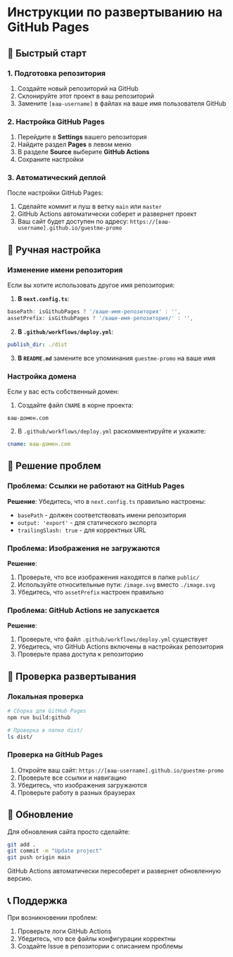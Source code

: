 # Инструкции по развертыванию на GitHub Pages

## 🚀 Быстрый старт

### 1. Подготовка репозитория

1. Создайте новый репозиторий на GitHub
2. Склонируйте этот проект в ваш репозиторий
3. Замените `[ваш-username]` в файлах на ваше имя пользователя GitHub

### 2. Настройка GitHub Pages

1. Перейдите в **Settings** вашего репозитория
2. Найдите раздел **Pages** в левом меню
3. В разделе **Source** выберите **GitHub Actions**
4. Сохраните настройки

### 3. Автоматический деплой

После настройки GitHub Pages:
1. Сделайте коммит и пуш в ветку `main` или `master`
2. GitHub Actions автоматически соберет и развернет проект
3. Ваш сайт будет доступен по адресу: `https://[ваш-username].github.io/guestme-promo`

## 🔧 Ручная настройка

### Изменение имени репозитория

Если вы хотите использовать другое имя репозитория:

1. **В `next.config.ts`**:
```typescript
basePath: isGithubPages ? '/ваше-имя-репозитория' : '',
assetPrefix: isGithubPages ? '/ваше-имя-репозитория/' : '',
```

2. **В `.github/workflows/deploy.yml`**:
```yaml
publish_dir: ./dist
```

3. **В `README.md`** замените все упоминания `guestme-promo` на ваше имя

### Настройка домена

Если у вас есть собственный домен:

1. Создайте файл `CNAME` в корне проекта:
```
ваш-домен.com
```

2. В `.github/workflows/deploy.yml` раскомментируйте и укажите:
```yaml
cname: ваш-домен.com
```

## 🐛 Решение проблем

### Проблема: Ссылки не работают на GitHub Pages

**Решение**: Убедитесь, что в `next.config.ts` правильно настроены:
- `basePath` - должен соответствовать имени репозитория
- `output: 'export'` - для статического экспорта
- `trailingSlash: true` - для корректных URL

### Проблема: Изображения не загружаются

**Решение**: 
1. Проверьте, что все изображения находятся в папке `public/`
2. Используйте относительные пути: `/image.svg` вместо `./image.svg`
3. Убедитесь, что `assetPrefix` настроен правильно

### Проблема: GitHub Actions не запускается

**Решение**:
1. Проверьте, что файл `.github/workflows/deploy.yml` существует
2. Убедитесь, что GitHub Actions включены в настройках репозитория
3. Проверьте права доступа к репозиторию

## 📝 Проверка развертывания

### Локальная проверка

```bash
# Сборка для GitHub Pages
npm run build:github

# Проверка в папке dist/
ls dist/
```

### Проверка на GitHub Pages

1. Откройте ваш сайт: `https://[ваш-username].github.io/guestme-promo`
2. Проверьте все ссылки и навигацию
3. Убедитесь, что изображения загружаются
4. Проверьте работу в разных браузерах

## 🔄 Обновление

Для обновления сайта просто сделайте:
```bash
git add .
git commit -m "Update project"
git push origin main
```

GitHub Actions автоматически пересоберет и развернет обновленную версию.

## 📞 Поддержка

При возникновении проблем:
1. Проверьте логи GitHub Actions
2. Убедитесь, что все файлы конфигурации корректны
3. Создайте Issue в репозитории с описанием проблемы




